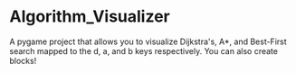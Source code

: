 # Algorithm_Visualizer
A pygame project that allows you to visualize Dijkstra's, A*, and Best-First search mapped to the d, a, and b keys respectively. You can also create blocks!
